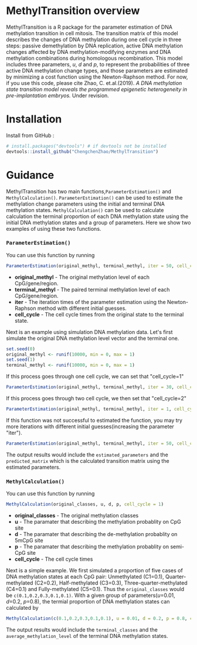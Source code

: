 # MethylTransition overview

MethylTransition is a R package for the parameter estimation of DNA methylation transition in cell mitosis. The transition matrix of this model describes the changes of DNA methylation during one cell cycle in three steps: passive demethylation by DNA replication, active DNA methylation changes affected by DNA methylation-modifying enzymes and DNA methylation combinations during homologous recombination. This model includes three parameters, *u*, *d* and *p*, to represent the probabilities of three active DNA methylation change types, and those parameters are estimated by minimizing a cost function using the Newton-Raphson method. For now, if you use this code, please cite Zhao, C. et.al.(2019). *A DNA methylation state transition model reveals the programmed epigenetic heterogeneity in pre-implantation embryos.* Under revision. 
<!-- # [the manuscript](https://zhanglab.tongji.edu.cn).-->

# Installation

Install from GitHub :
```R
# install.packages("devtools") # if devtools not be installed
devtools::install_github("ChengchenZhao/MethylTransition")
```

# Guidance

MethylTransition has two main functions,`ParameterEstimation()` and `MethylCalculation()`. `ParameterEstimation()` can be used to estimate the methylation change parameters using the initial and terminal DNA methylation states. `MethylCalculation()` can be used to calculate calculation the terminal proportion of each DNA methylation state using the initial DNA methylation states and a group of parameters. Here we show two examples of using these two functions.

### ```ParameterEstimation()```

You can use this function by running
```R
ParameterEstimation(original_methyl, terminal_methyl, iter = 50, cell_cycle = 1)
```
- **original_methyl** - The original methylation level of each CpG/gene/region.
- **terminal_methyl** - The paired terminal methylation level of each CpG/gene/region.
- **iter** - The iteration times of the parameter estimation using the Newton-Raphson method with different initial guesses.
- **cell_cycle** - The cell cycle times from the original state to the terminal state.

Next is an example using simulation DNA methylation data.
Let's first simulate the original DNA methylation level vector and the terminal one.
```R
set.seed(0)
original_methyl <- runif(10000, min = 0, max = 1)
set.seed(1)
terminal_methyl <- runif(10000, min = 0, max = 1)
```

If this process goes through one cell cycle, we can set that "cell_cycle=1"
```R
ParameterEstimation(original_methyl, terminal_methyl, iter = 30, cell_cycle = 1)
```

If this process goes through two cell cycle, we then set that "cell_cycle=2"
```R
ParameterEstimation(original_methyl, terminal_methyl, iter = 1, cell_cycle = 2)
```

If this function was not successful to estimated the function, you may try more iterations with different initial guesses(increasing the parameter "iter").
```R
ParameterEstimation(original_methyl, terminal_methyl, iter = 50, cell_cycle = 2)
```

The output results would include the `estimated_parameters` and the `predicted_matrix` which is the calculated transition matrix using the estimated parameters.

### ```MethylCalculation()```

You can use this function by running
```R
MethylCalculation(original_classes, u, d, p, cell_cycle = 1)
```
- **original_classes** - The original methylation classes
- **u** - The paramater that describing the methylation probablity on CpG site
- **d** - The paramater that describing the de-methylation probablity on 5mCpG site
- **p** - The paramater that describing the methylation probablity on semi-CpG site
- **cell_cycle** - The cell cycle times

Next is a simple example.
We first simulated a proportion of five cases of DNA methylation states at each CpG pair: Unmethylated (C1=0.1), Quarter-methylated (C2=0.2), Half-methylated (C3=0.3), Three-quarter-methylated (C4=0.1) and Fully-methylated (C5=0.1). Thus the `original_classes` would be `c(0.1,0.2,0.3,0.1,0.1)`. With a given group of parameters(*u*=0.01, *d*=0.2, *p*=0.8), the termial proportion of DNA methylation states can calculated by
```R
MethylCalculation(c(0.1,0.2,0.3,0.1,0.1), u = 0.01, d = 0.2, p = 0.8, cell_cycle = 1)
```

The output results would include the `terminal_classes` and the `average_methylation_level` of the terminal DNA methylation states.
